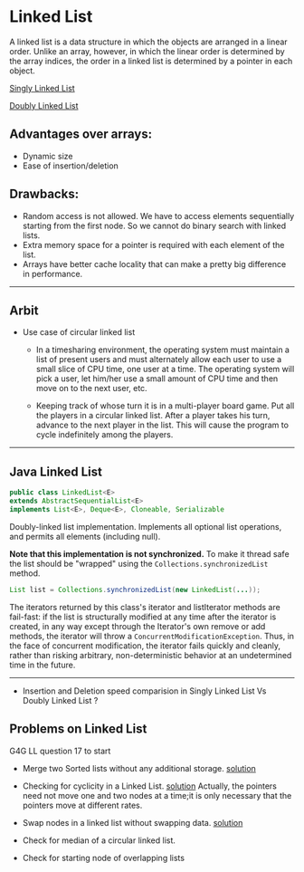 # Linked List

A linked list is a data structure in which the objects are arranged in a linear order. Unlike an array, however, in which the linear order is determined by the array indices, the order in a linked list is determined by a pointer in each object.

[Singly Linked List](./LL/LinkedList.java)

[Doubly Linked List](./LL/DoublyLinkedList.java)

## Advantages over arrays:
- Dynamic size
- Ease of insertion/deletion

## Drawbacks:
- Random access is not allowed. We have to access elements sequentially starting from the first node. So we cannot do binary search with linked lists.
- Extra memory space for a pointer is required with each element of the list.
- Arrays have better cache locality that can make a pretty big difference in performance.

---

## Arbit

- Use case of circular linked list
	
	- In a timesharing environment, the operating system must maintain a list of present users and must alternately allow each user to use a small slice of CPU time, one user at a time. The operating system will pick a user, let him/her use a small amount of CPU time and then move on to the next user, etc.
		
	- Keeping track of whose turn it is in a multi-player board game. Put all the players in a circular linked list. After a player takes his turn, advance to the next player in the list. This will cause the program to cycle indefinitely among the players.	
 	

---

## Java Linked List

```java
public class LinkedList<E>
extends AbstractSequentialList<E>
implements List<E>, Deque<E>, Cloneable, Serializable
```

Doubly-linked list implementation. Implements all optional list operations, and permits all elements (including null).

**Note that this implementation is not synchronized.** To make it thread safe the list should be "wrapped" using the `Collections.synchronizedList` method.

```java
List list = Collections.synchronizedList(new LinkedList(...));
```

The iterators returned by this class's iterator and listIterator methods are fail-fast: if the list is structurally modified at any time after the iterator is created, in any way except through the Iterator's own remove or add methods, the iterator will throw a `ConcurrentModificationException`. Thus, in the face of concurrent modification, the iterator fails quickly and cleanly, rather than risking arbitrary, non-deterministic behavior at an undetermined time in the future.



---

- Insertion and Deletion speed comparision in Singly Linked List Vs Doubly Linked List ?


## Problems on Linked List

G4G LL question 17 to start

- Merge two Sorted lists without any additional storage.
	[solution](../Problems/LinkedList/MergeSortedLists.java)
	
- Checking for cyclicity in a Linked List.
	[solution](../Problems/LinkedList/CheckingCycle.java)
	Actually, the pointers need not move one and two nodes at a time;it is only necessary that the pointers move at different rates.

- Swap nodes in a linked list without swapping data. [solution](./LL/SwapNodes.java)	
	
- Check for median of a circular linked list.	
	
- Check for starting node of overlapping lists	

